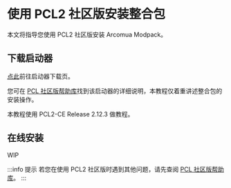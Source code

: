 # 使用 PCL2 社区版安装整合包

本文将指导您使用 PCL2 社区版安装 Arcomua Modpack。

## 下载启动器

[点此](https://github.com/PCL-Community/PCL2-CE/releases)前往启动器下载页。

您可在 [PCL 社区版帮助库](https://github.com/PCL-Community/PCL2CEHelp)找到该启动器的详细说明，本教程仅着重讲述整合包的安装操作。

本教程使用 PCL2-CE Release 2.12.3 做教程。

## 在线安装

WIP

:::info 提示
若您在使用 PCL2 社区版时遇到其他问题，请先查阅 [PCL 社区版帮助库](https://github.com/PCL-Community/PCL2CEHelp)。
:::